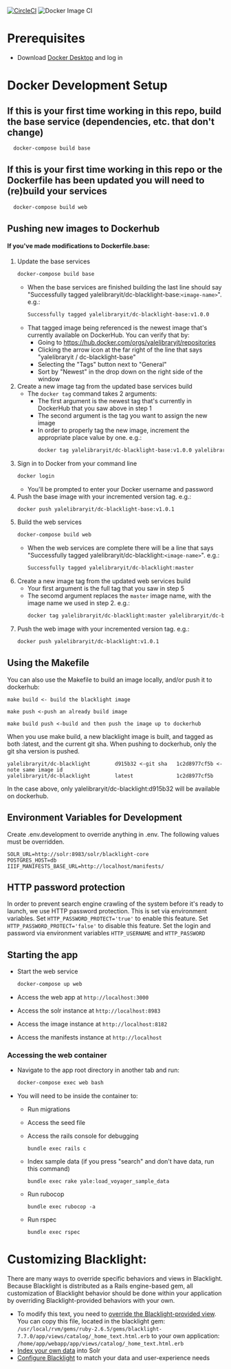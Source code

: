 [![CircleCI](https://circleci.com/gh/yalelibrary/yul-dc-blacklight/tree/master.svg?style=svg)](https://circleci.com/gh/yalelibrary/yul-dc-blacklight/tree/master) ![Docker Image CI](https://github.com/yalelibrary/yul-dc-blacklight/workflows/Docker%20Image%20CI/badge.svg)

# Prerequisites

- Download [Docker Desktop](https://www.docker.com/products/docker-desktop) and log in

# Docker Development Setup

## If this is your first time working in this repo, build the base service (dependencies, etc. that don't change)

```bash
  docker-compose build base
```

## If this is your first time working in this repo or the Dockerfile has been updated you will need to (re)build your services

```bash
  docker-compose build web
```

## Pushing new images to Dockerhub
#### If you've made modifications to Dockerfile.base:
1. Update the base services
    ```bash
    docker-compose build base
    ```
    - When the base services are finished building the last line should say "Successfully tagged yalelibraryit/dc-blacklight-base:`<image-name>`". e.g.:
      ```bash
      Successfully tagged yalelibraryit/dc-blacklight-base:v1.0.0
      ```
    - That tagged image being referenced is the newest image that's currently available on DockerHub. You can verify that by:
      - Going to https://hub.docker.com/orgs/yalelibraryit/repositories
      - Clicking the arrow icon at the far right of the line that says "yalelibraryit / dc-blacklight-base"
      - Selecting the "Tags" button next to "General"
      - Sort by "Newest" in the drop down on the right side of the window
2. Create a new image tag from the updated base services build
    - The `docker tag` command takes 2 arguments:
      - The first argument is the newest tag that's currently in DockerHub that you saw above in step 1
      - The second argument is the tag you want to assign the new image
      - In order to properly tag the new image, increment the appropriate place value by one. e.g.:
        ```bash
        docker tag yalelibraryit/dc-blacklight-base:v1.0.0 yalelibraryit/dc-blacklight-base:v1.0.1
        ```
3. Sign in to Docker from your command line
    ```bash
    docker login
    ```
    - You'll be prompted to enter your Docker username and password
4. Push the base image with your incremented version tag. e.g.:
    ```bash
    docker push yalelibraryit/dc-blacklight-base:v1.0.1
    ```
5. Build the web services
    ```bash
    docker-compose build web
    ```
    - When the web services are complete there will be a line that says "Successfully tagged yalelibraryit/dc-blacklight:`<image-name>`". e.g.:
      ```bash
      Successfully tagged yalelibraryit/dc-blacklight:master
      ```
6. Create a new image tag from the updated web services build
    - Your first argument is the full tag that you saw in step 5
    - The secomd argument replaces the `master` image name, with the image name we used in step 2. e.g.:
        ```bash
        docker tag yalelibraryit/dc-blacklight:master yalelibraryit/dc-blacklight:v1.0.1
        ```
7. Push the web image with your incremented version tag. e.g.:
    ```bash
    docker push yalelibraryit/dc-blacklight:v1.0.1
    ```

## Using the Makefile

You can also use the Makefile to build an image locally, and/or push it to dockerhub:

```
make build <- build the blacklight image

make push <-push an already build image

make build push <-build and then push the image up to dockerhub
```

When you use make build, a new blacklight image is built, and tagged as both :latest, and the current git sha. When pushing to dockerhub, only the git sha version is pushed.

```
yalelibraryit/dc-blacklight        d915b32 <-git sha   1c2d8977cf5b <- note same image id
yalelibraryit/dc-blacklight        latest              1c2d8977cf5b
```

In the case above, only yalelibraryit/dc-blacklight:d915b32 will be available on dockerhub.

## Environment Variables for Development

Create .env.development to override anything in .env. The following values must be overridden.

```
SOLR_URL=http://solr:8983/solr/blacklight-core
POSTGRES_HOST=db
IIIF_MANIFESTS_BASE_URL=http://localhost/manifests/
```

## HTTP password protection
In order to prevent search engine crawling of the system before it's ready to launch, we use HTTP password protection. This is set via environment variables.
Set `HTTP_PASSWORD_PROTECT='true'` to enable this feature.
Set `HTTP_PASSWORD_PROTECT='false'` to disable this feature.
Set the login and password via environment variables `HTTP_USERNAME` and `HTTP_PASSWORD`

## Starting the app

- Start the web service

  ```bash
  docker-compose up web
  ```

- Access the web app at `http://localhost:3000`
- Access the solr instance at `http://localhost:8983`
- Access the image instance at `http://localhost:8182`
- Access the manifests instance at `http://localhost`

### Accessing the web container

- Navigate to the app root directory in another tab and run:

  ```bash
  docker-compose exec web bash
  ```

- You will need to be inside the container to:

  - Run migrations
  - Access the seed file
  - Access the rails console for debugging

    ```
    bundle exec rails c
    ```

  - Index sample data (if you press "search" and don't have data, run this command)

    ```
    bundle exec rake yale:load_voyager_sample_data
    ```
  - Run rubocop
    ```
    bundle exec rubocop -a
    ```
  - Run rspec
    ```
    bundle exec rspec
    ```

# Customizing Blacklight:

There are many ways to override specific behaviors and views in Blacklight. Because Blacklight is distributed as a Rails engine-based gem, all customization of Blacklight behavior should be done within your application by overriding Blacklight-provided behaviors with your own.

- To modify this text, you need to [override the Blacklight-provided view](http://guides.rubyonrails.org/engines.html#improving-engine-functionality). You can copy this file, located in the blacklight gem: `/usr/local/rvm/gems/ruby-2.6.5/gems/blacklight-7.7.0/app/views/catalog/_home_text.html.erb` to your own application: `/home/app/webapp/app/views/catalog/_home_text.html.erb`
- [Index your own data](https://github.com/projectblacklight/blacklight/wiki/Indexing-your-data-into-solr) into Solr
- [Configure Blacklight](https://github.com/projectblacklight/blacklight/wiki#blacklight-configuration) to match your data and user-experience needs
